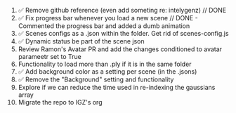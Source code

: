 1. ✅ Remove github reference (even add someting re: intelygenz) // DONE
2. ✅ Fix progress bar whenever you load a new scene // DONE - Commented the progress bar and added a dumb animation
3. ✅ Scenes configs as a .json within the folder. Get rid of scenes-config.js
4. ✅ Dynamic status be part of the scene json
5. Review Ramon's Avatar PR and add the changes conditioned to avatar parameetr set to True
6. Functionality to load more than .ply if it is in the same folder
7. ✅ Add background color as a setting per scene (in the .jsons)
8. ✅ Remove the "Background" setting and functionality
9. Explore if we can reduce the time used in re-indexing the gaussians array 
10. Migrate the repo to IGZ's org